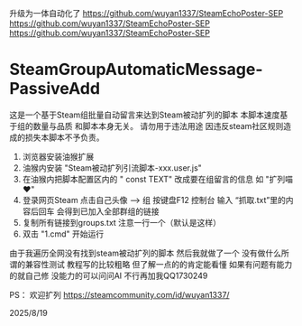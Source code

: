 升级为一体自动化了
https://github.com/wuyan1337/SteamEchoPoster-SEP
https://github.com/wuyan1337/SteamEchoPoster-SEP
https://github.com/wuyan1337/SteamEchoPoster-SEP












# SteamGroupAutomaticMessage-PassiveAdd
这是一个基于Steam组批量自动留言来达到Steam被动扩列的脚本
本脚本速度基于组的数量与品质 和脚本本身无关。
请勿用于违法用途 因违反steam社区规则造成的损失本脚本不予负责。


1. 浏览器安装油猴扩展
2. 油猴内安装 "Steam被动扩列引流脚本-xxx.user.js"
3. 在油猴内把脚本配置区内的 " const TEXT" 改成要在组留言的信息 如 "扩列喵❤"
3. 登录网页Steam 点击自己头像 --> 组  按键盘F12 控制台   输入 “抓取.txt”里的内容后回车 会得到已加入全部群组的链接
4. 复制所有链接到groups.txt 注意一行一个（默认是这样）
5. 双击 "1.cmd" 开始运行

由于我遍历全网没有找到steam被动扩列的脚本 然后我就做了一个 没有做什么所谓的兼容性测试 教程写的比较粗略 但了解一点的的肯定能看懂
如果有问题有能力的就自己修 没能力的可以问问AI 不行再加我QQ1730249

PS： 欢迎扩列
https://steamcommunity.com/id/wuyan1337/

2025/8/19
